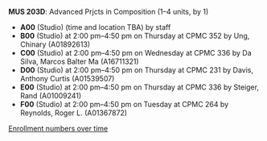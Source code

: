 **MUS 203D**: Advanced Prjcts in Composition (1–4 units, by 1)

- **A00** (Studio) (time and location TBA) by staff
- **B00** (Studio) at 2:00 pm–4:50 pm on Thursday at CPMC 352 by Ung, Chinary (A01892613)
- **C00** (Studio) at 2:00 pm–4:50 pm on Wednesday at CPMC 336 by Da Silva, Marcos Balter Ma (A16711321)
- **D00** (Studio) at 2:00 pm–4:50 pm on Thursday at CPMC 231 by Davis, Anthony Curtis (A01539507)
- **E00** (Studio) at 2:00 pm–4:50 pm on Thursday at CPMC 336 by Steiger, Rand (A01009241)
- **F00** (Studio) at 2:00 pm–4:50 pm on Tuesday at CPMC 264 by Reynolds, Roger L. (A01367872)

[Enrollment numbers over time](./MUS203D.tsv)
